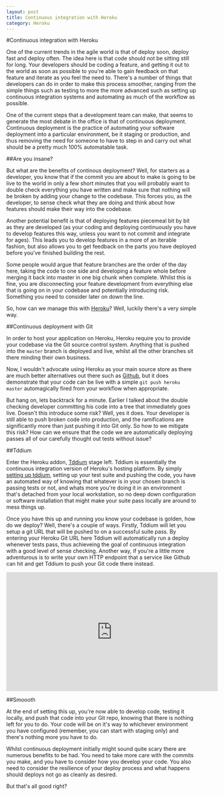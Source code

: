 ```yaml
---
layout: post
title: Continuous integration with Heroku
category: Heroku
---
```

#Continuous integration with Heroku

One of the current trends in the agile world is that of deploy soon, deploy fast and deploy
often.  The idea here is that code should not be sitting still for long. 
Your developers should be coding a feature, and getting it out to the
world as soon as possible to you're able to gain feedback on that
feature and iterate as you feel the need to.  There's a number of things
that developers can do in order to make this process smoother, ranging
from the simple things such as testing to more the more advanced such as
setting up continuous integration systems and automating as much of the
workflow as possible.

One of the current steps that a development team can make, that seems to
generate the most debate in the office is that of continuous deployment.
Continuous deployment is the practice of automating your software
deployment into a particular environment, be it staging or production,
and thus removing the need for someone to have to step in and carry out
what should be a pretty much 100% automatable task.

##Are you insane?

But what are the benefits of continous deployment?  Well, for starters
as a developer, you know that if the commit you are about to make is
going to be live to the world in only a few short minutes that you will
probably want to double check everything you have written and make sure
that nothing will be broken by adding your change to the codebase.  This
forces you, as the developer, to sense check what they are doing and think about how
features should make their way into the codebase.

Another potential benefit is that of deploying features piecemeal bit by
bit as they are developed (as your coding and deploying continuously you
have to develop features this way, unless you want to not commit and
integrate for ages).  This leads you to develop features in a more of an
iterable fashion, but also allows you to get feedback on the parts you
have deployed before you've finished building the rest. 

Some people
would argue that feature branches are the order of the day here, taking
the code to one side and developing a feature whole before merging it
back into master in one big chunk when complete.  Whilst this is fine,
you are disconnecting your feature development from everything else that
is going on in your codebase and potentially introducing risk. Something
you need to consider later on down the line.

So, how can we manage this with [Heroku](http://heroku.com)?  Well, luckily there's a very
simple way.

##Continuous deployment with Git

In order to host your application on Heroku, Heroku require you to
provide your codebase via the Git source control system.  Anything that
is pushed into the `master` branch is deployed and live, whilst all the
other branches sit there minding their own business.

Now, I wouldn't advocate using Heroku as your main source store as there
are much better alternatives out there such as
[Github](http://www.github.com), but it does demonstrate that your code
can be live with a simple `git push heroku master` automagically fired
from your workflow when appropriate.

But hang on, lets backtrack for a minute.  Earlier I talked about the double
checking developer committing his code into a tree that immediately goes
live.  Doesn't this introduce some risk?  Well, yes it does. Your
developer is still able to push broken code into production, and the
ramifications are significantly more than just pushing it into Git only.
So how to we mitigate this risk?  How can we ensure that the code we are
automatically deploying passes all of our carefully thought out tests
without issue?

##Tddium

Enter the Heroku addon, [Tddium](https://addons.heroku.com/tddium) stage left. Tddium is
essentially the continuous integration version of Heroku's hosting
platform.  By simply [setting up
tddium](https://devcenter.heroku.com/articles/tddium), setting up your
test suite and pushing the code, you have an automated way of knowing
that whatever is in your chosen branch is passing tests or not, and whats
more you're doing it in an environment that's detached from your local
workstation, so no deep down configuration or software installation that might
make your suite pass locally are around to mess things up.

Once you have this up and running you know your codebase is golden, 
how do we deploy?  Well, there's a couple of ways.  Firstly, Tddium will
let you setup a git URL that will be pushed to on a successful suite
pass.  By entering your Heroku Git URL here Tddium will automatically
run a deploy whenever tests pass, thus achieveing the goal of continuous
integration with a good level of sense checking.  Another way, if you're
a little more adventurous is to write your own HTTP endpoint that
a service like Github can hit and get Tddium to push your Git code there
instead.

<iframe width="560" height="315"
src="http://www.youtube.com/embed/NiMa4Qhv3QE" frameborder="0"
allowfullscreen></iframe>

##Smoooth

At the end of setting this up, you're now able to develop code, testing
it locally, and push that code into your Git repo, knowing that there is
nothing left for you to do.  Your code will be on it's way to whichever
environment you have configured (remember, you can start with staging
only) and there's nothing more you have to do.

Whilst continuous deployment initially might sound quite scary there are
numerous benefits to be had.  You need to take more care with the
commits you make, and you have to consider how you develop your code.
You also need to consider the resilience of your deploy process and what
happens should deploys not go as cleanly as desired.  

But that's all
good right?


